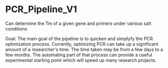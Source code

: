 # PCR_Pipeline_V1

Can determine the Tm of a given gene and primers under various salt conditions

Goal:
The main goal of the pipeline is to quicken and simplyfy the PCR optimization process. Currently, optimizing PCR can take up a significant amount of a researcher's time. The time taken may be from a few days to a few months. The automating part of that process can provide a useful experimental starting point which will speed up many research projects.
